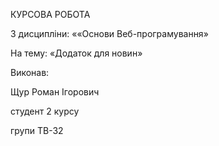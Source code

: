 КУРСОВА РОБОТА

З дисципліни: ««Основи Веб-програмування»

На тему: «Додаток для новин»

Виконав:

Щур Роман Ігорович 

студент 2 курсу

групи ТВ-32

